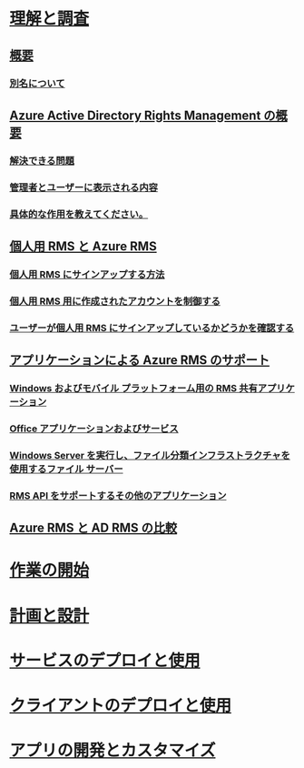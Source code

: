 # [理解と調査](azure-rights-management.md)
## [概要](azure-rights-management.md)
### [別名について](azure-rms-aka.md)
## [Azure Active Directory Rights Management の概要](what-is-azure-rms.md)
### [解決できる問題](azure-rms-problems-it-solves.md)
### [管理者とユーザーに表示される内容](what-admins-users-see.md)
### [具体的な作用を教えてください。](how-does-it-work.md)
## [個人用 RMS と Azure RMS](rms-for-individuals.md)
### [個人用 RMS にサインアップする方法](rms-for-individuals-user-sign-up.md)
### [個人用 RMS 用に作成されたアカウントを制御する](rms-for-individuals-take-control.md)
### [ユーザーが個人用 RMS にサインアップしているかどうかを確認する](rms-for-individuals-identify-sign-up.md)
## [アプリケーションによる Azure RMS のサポート](applications-support.md)
### [Windows およびモバイル プラットフォーム用の RMS 共有アプリケーション](sharing-app-support.md)
### [Office アプリケーションおよびサービス](office-apps-services-support.md)
### [Windows Server を実行し、ファイル分類インフラストラクチャを使用するファイル サーバー](file-server-support.md)
### [RMS API をサポートするその他のアプリケーション](api-support.md)
## [Azure RMS と AD RMS の比較](compare-azure-rms-ad-rms.md)
# [作業の開始](/rights-management/get-started/requirements-azure-rms)
# [計画と設計](/rights-management/plan-design/deployment-roadmap)
# [サービスのデプロイと使用](/rights-management/deploy-use/activate-service)
# [クライアントのデプロイと使用](/rights-management/rms-client/use-client)
# [アプリの開発とカスタマイズ](/rights-management/develop/developers-guide)


<!--HONumber=Jun16_HO4-->


